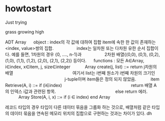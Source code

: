 # howtostart
Just trying


grass growing
high


ADT Array
     object : index의 각 값에 대하여 집합 item에 속한 한 값이 존재하는 <index, value>쌍의 집합. 
                  index는 일차원 또는 다차원 유한 순서 집합이다. 예를 들면, 1차원의 경우 {0, …., n-1}과 
                  2차원 배열{(0,0), (0,1), (0,2), (1,0), (1,1), (1,2), (2,0), (2,1), (2,2)} 등이다.
     functions : 모든 A∈Array, i∈index, x∈item, j, size∈integer
           Array create(j, list) ::= return j차원의 배열
                                                여기서 list는 i번째 원소가 i번째 차원의 크기인
                                                 j-tuple이며 item들은 정의 되지 않았음.
           item Retrieve(A, i) ::= if (i∈index)
                                                        return 배열 A의 인덱스 i값과 관련된 항목.
                                                else return 에러.
           Array Store(A, i, x) ::= if (i ∈ index)
end Array

레코드 타입의 경우 타입이 다른 데이터 묶음을 그룹화 하는 것으로, 배열처럼 같은 타입의 데이터 묶음을 연속된 메모리 위치의 집합으로 구현하는 것과는 차이가 있다. 
dh
